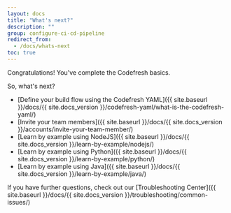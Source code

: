 ```yaml
---
layout: docs
title: "What's next?"
description: ""
group: configure-ci-cd-pipeline
redirect_from:
  - /docs/whats-next
toc: true
---
```

Congratulations! You've complete the Codefresh basics.

So, what's next?
- [Define your build flow using the Codefresh YAML]({{ site.baseurl }}/docs/{{ site.docs_version }}/codefresh-yaml/what-is-the-codefresh-yaml/)
- [Invite your team members]({{ site.baseurl }}/docs/{{ site.docs_version }}/accounts/invite-your-team-member/) 
- [Learn by example using NodeJS]({{ site.baseurl }}/docs/{{ site.docs_version }}/learn-by-example/nodejs/) 
- [Learn by example using Python]({{ site.baseurl }}/docs/{{ site.docs_version }}/learn-by-example/python/)
- [Learn by example using Java]({{ site.baseurl }}/docs/{{ site.docs_version }}/learn-by-example/java/) 

If you have further questions, check out our [Troubleshooting Center]({{ site.baseurl }}/docs/{{ site.docs_version }}/troubleshooting/common-issues/)
